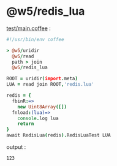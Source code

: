 [‼️]: ✏️README.mdt

# @w5/redis_lua

[test/main.coffee](./test/main.coffee) :

```coffee
#!/usr/bin/env coffee

> @w5/uridir
  @w5/read
  path > join
  @w5/redis_lua

ROOT = uridir(import.meta)
LUA = read join ROOT,'redis.lua'

redis = {
  fbinR:=>
    new Uint8Array([])
  fnload:(lua)=>
    console.log lua
    return
}
await RedisLua(redis).RedisLuaTest LUA
```

output :

```
123
```
